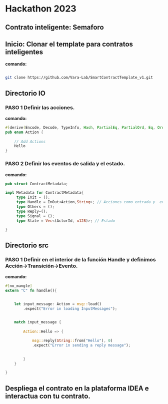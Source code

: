 # Hackathon 2023

## Contrato inteligente: Semaforo

## Inicio: Clonar el template para contratos inteligentes

**comando:**
```bash

git clone https://github.com/Vara-Lab/SmartContractTemplate_v1.git
```

## Directorio IO

### PASO 1 Definir las acciones.
**comando:**
```rust
#[derive(Encode, Decode, TypeInfo, Hash, PartialEq, PartialOrd, Eq, Ord, Clone, Copy, Debug)]
pub enum Action {
    
    // Add Actions
    Hello
}

```

### PASO 2 Definir los eventos de salida y el estado.
**comando:**
```rust
pub struct ContractMetadata;

impl Metadata for ContractMetadata{
     type Init = ();
     type Handle = InOut<Action,String>; // Acciones como entrada y  eventos como salida.
     type Others = ();
     type Reply=();
     type Signal = ();
     type State = Vec<(ActorId, u128)>; // Estado 

}
```


## Directorio src

### PASO 1 Definir en el interior de la función Handle y definimos Acción->Transición->Evento.
**comando:**
```rust
#[no_mangle]
extern "C" fn handle(){


    let input_message: Action = msg::load()
        .expect("Error in loading InputMessages");
   

    match input_message {
       
        Action::Hello => {

            msg::reply(String::from("Hello"), 0)
            .expect("Error in sending a reply message");

           
        }
    }

}
```

## Despliega el contrato en la plataforma IDEA e interactua con tu contrato.